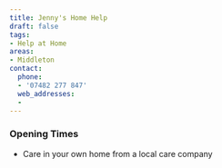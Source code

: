 ```yaml
---
title: Jenny's Home Help
draft: false
tags:
- Help at Home
areas:
- Middleton
contact:
  phone:
  - '07482 277 847'
  web_addresses:
  -
---
```


### Opening Times
* Care in your own home from a local care company